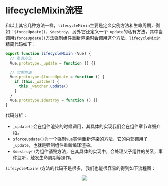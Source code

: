 # lifecycleMixin流程
和以上其它几种方法一样，`lifecycleMixin`主要是定义实例方法和生命周期，例如：`$forceUpdate()`、`$destroy`，另外它还定义一个`_update`的私有方法，其中当调用`$forceUpdate()`方法强制组件重新渲染时会调用这个方法，`lifecycleMixin`精简代码如下：
```js
export function lifecycleMixin (Vue) {
  // 私有方法
  Vue.prototype._update = function () {}

  // 实例方法
  Vue.prototype.$forceUpdate = function () {
    if (this._watcher) {
      this._watcher.update()
    }
  }
  Vue.prototype.$destroy = function () {}
}
```
代码分析：
* `_update()`会在组件渲染的时候调用，其具体的实现我们会在组件章节详细介绍。
* `$forceUpdate()`为一个强制`Vue`实例重新渲染的方法，它的内部调用了`_update`，也就是强制组件重新编译渲染。
* `$destroy()`为组件销毁方法，在其具体的实现中，会处理父子组件的关系，事件监听，触发生命周期等操作。

`lifecycleMixin()`方法的代码不是很多，我们也能很容易的得到如下流程图：
<div style="text-align: center">
  <img src="assets/images/vueAnalysis/lifecycleMixin.png" />
</div>